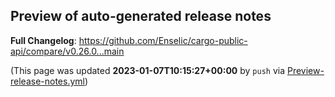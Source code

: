 ## Preview of auto-generated release notes
<!-- Release notes generated using configuration in .github/release.yml at main -->



**Full Changelog**: https://github.com/Enselic/cargo-public-api/compare/v0.26.0...main


(This page was updated **2023-01-07T10:15:27+00:00** by `push` via [Preview-release-notes.yml](https://github.com/Enselic/cargo-public-api/actions/runs/3861619689))
